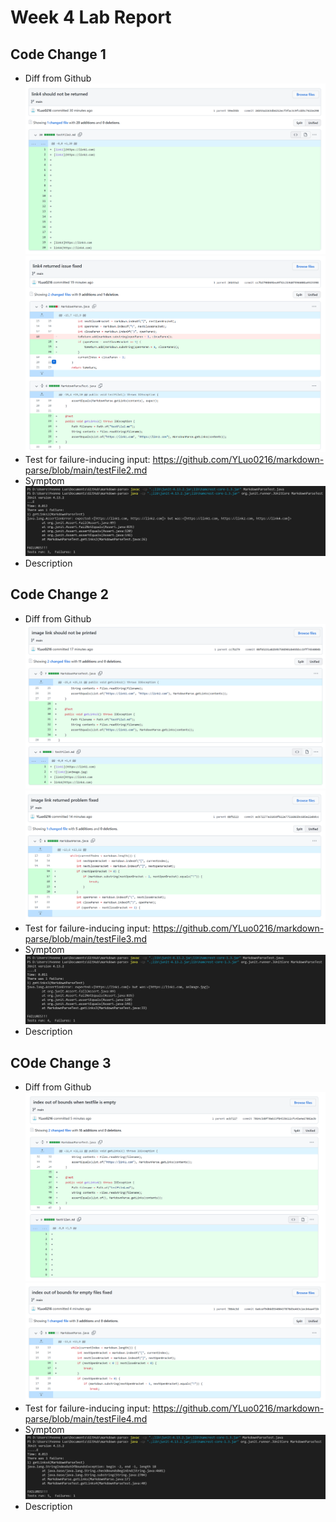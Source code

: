 # Week 4 Lab Report

## Code Change 1
- Diff from Github
![commit1-1](commit1-1.png)
![commit1-2](commit1-2.png)
- Test for failure-inducing input: https://github.com/YLuo0216/markdown-parse/blob/main/testFile2.md
- Symptom
![Symptom1](Symptom1.png)
- Description

## Code Change 2
- Diff from Github
![commit2-1](commit2-1.png)
![commit2-2](commit2-2.png)
- Test for failure-inducing input: https://github.com/YLuo0216/markdown-parse/blob/main/testFile3.md
- Symptom
![Symptom2](Symptom2.png)
- Description

## COde Change 3
- Diff from Github
![commit3-1](commit3-1.png)
![commit3-2](commit3-2.png)
- Test for failure-inducing input: https://github.com/YLuo0216/markdown-parse/blob/main/testFile4.md
- Symptom
![Symptom3](Symptom3.png)
- Description
